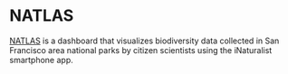 # NATLAS

[NATLAS](https://matthewkling.github.io/natlas/) is a dashboard that visualizes biodiversity data collected in San Francisco area national parks by citizen scientists using the iNaturalist smartphone app.
